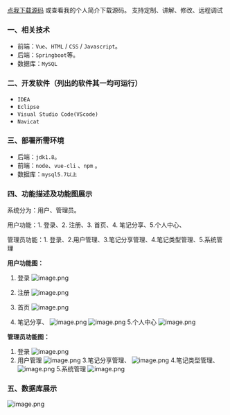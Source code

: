 [点我下载源码](https://www.oneprosol.com/detail/e3869ecc3b024c26888b8718343eeade)
或查看我的个人简介下载源码。
支持定制、讲解、修改、远程调试
### 一、相关技术
- 前端：`Vue`、`HTML` / `CSS` / `Javascript`。
- 后端：`Springboot`等。
- 数据库：`MySQL`

### 二、开发软件（列出的软件其一均可运行）
- `IDEA`
- `Eclipse`
- `Visual Studio Code(VScode)`
- `Navicat`
### 三、部署所需环境

- 后端：`jdk1.8`。
- 前端：`node`、`vue-cli` 、`npm`  。
- 数据库：`mysql5.7以上`

### 四、功能描述及功能图展示
系统分为：用户、管理员。

用户功能：1. 登录、2. 注册、3. 首页、4. 笔记分享、5.个人中心、

管理员功能：1. 登录、2.用户管理、3.笔记分享管理、4.笔记类型管理、5.系统管理

**用户功能图：**
1. 登录
![image.png](https://pic.picprosol.com/user_upload/c01022ce6584417ca74259d62eeeaa0b/2025-01-10%2020:49:55_image.png)

2. 注册
![image.png](https://pic.picprosol.com/user_upload/c01022ce6584417ca74259d62eeeaa0b/2025-01-10%2020:50:07_image.png)
3. 首页
![image.png](https://pic.picprosol.com/user_upload/c01022ce6584417ca74259d62eeeaa0b/2025-01-10%2020:51:58_image.png)
4. 笔记分享、
![image.png](https://pic.picprosol.com/user_upload/c01022ce6584417ca74259d62eeeaa0b/2025-01-10%2020:52:11_image.png)
![image.png](https://pic.picprosol.com/user_upload/c01022ce6584417ca74259d62eeeaa0b/2025-01-10%2020:52:25_image.png)
5.个人中心
![image.png](https://pic.picprosol.com/user_upload/c01022ce6584417ca74259d62eeeaa0b/2025-01-10%2020:52:46_image.png)

**管理员功能图：**
1. 登录
![image.png](https://pic.picprosol.com/user_upload/c01022ce6584417ca74259d62eeeaa0b/2025-01-10%2020:36:23_image.png)
2. 用户管理
![image.png](https://pic.picprosol.com/user_upload/c01022ce6584417ca74259d62eeeaa0b/2025-01-10%2020:48:43_image.png)
3.笔记分享管理、
![image.png](https://pic.picprosol.com/user_upload/c01022ce6584417ca74259d62eeeaa0b/2025-01-10%2020:48:52_image.png)
4.笔记类型管理、
![image.png](https://pic.picprosol.com/user_upload/c01022ce6584417ca74259d62eeeaa0b/2025-01-10%2020:48:59_image.png)
5.系统管理
![image.png](https://pic.picprosol.com/user_upload/c01022ce6584417ca74259d62eeeaa0b/2025-01-10%2020:49:07_image.png)
### 五、数据库展示
![image.png](https://pic.picprosol.com/user_upload/c01022ce6584417ca74259d62eeeaa0b/2025-01-10%2020:53:56_image.png)
